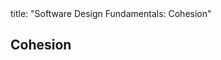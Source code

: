 <frontmatter>
title: "Software Design Fundamentals: Cohesion"
</frontmatter>

<link rel="stylesheet" href="{{baseUrl}}/css/textbook.css">

<div class="website-content" id="all">

<div id="title">

## Cohesion
</div>
<div id="main">

<include src="what/embed.md" boilerplate  />
<include src="how/embed.md" boilerplate  />

</div>

</div>
